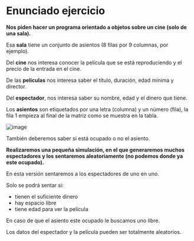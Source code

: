 # Enunciado ejercicio

**Nos piden hacer un programa orientado a objetos sobre un cine (solo de una sala).**

Esa **sala** tiene un conjunto de asientos (8 filas por 9 columnas, por ejemplo).

Del **cine** nos interesa conocer la película que se está reproduciendo y el precio de la entrada en el cine.

De las **películas** nos interesa saber el título, duración, edad mínima y director.

Del **espectador**, nos interesa saber su nombre, edad y el dinero que tiene.

Los **asientos** son etiquetados por una letra (columna) y un número (fila), la fila 1 empieza al final de la matriz como se muestra en la tabla. 

![image](https://user-images.githubusercontent.com/91023374/145814769-1b1c51d1-db20-47d4-ab2c-41bf664010cc.png)


También deberemos saber si está ocupado o no el asiento.


**Realizaremos una pequeña simulación, en el que generaremos muchos espectadores y los sentaremos aleatoriamente (no podemos donde ya este ocupado).**

En esta versión sentaremos a los espectadores de uno en uno.

Solo se podrá sentar si:

- tienen el suficiente dinero
- hay espacio libre
- tiene edad para ver la película
 
En caso de que el asiento este ocupado le buscamos uno libre.

Los datos del espectador y la película pueden ser totalmente aleatorios.
